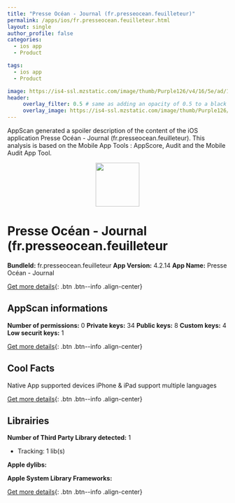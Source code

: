 ```yaml
---
title: "Presse Océan - Journal (fr.presseocean.feuilleteur)"
permalink: /apps/ios/fr.presseocean.feuilleteur.html
layout: single
author_profile: false
categories: 
  - ios app 
  - Product 

tags: 
  - ios app 
  - Product 

image: https://is4-ssl.mzstatic.com/image/thumb/Purple126/v4/16/5e/ad/165eadc4-ee9e-7c13-512e-ecb3d391700c/AppIcon-1x_U007emarketing-0-6-0-0-85-220.png/512x512bb.jpg
header: 
     overlay_filter: 0.5 # same as adding an opacity of 0.5 to a black background
     overlay_image: https://is4-ssl.mzstatic.com/image/thumb/Purple126/v4/16/5e/ad/165eadc4-ee9e-7c13-512e-ecb3d391700c/AppIcon-1x_U007emarketing-0-6-0-0-85-220.png/512x512bb.jpg
---
```

AppScan generated a spoiler description of the content of the iOS application Presse Océan - Journal (fr.presseocean.feuilleteur). This analysis is based on the Mobile App Tools : AppScore, Audit and the Mobile Audit App Tool.

  
  
<div style="text-align: center;"><img src="https://is4-ssl.mzstatic.com/image/thumb/Purple126/v4/16/5e/ad/165eadc4-ee9e-7c13-512e-ecb3d391700c/AppIcon-1x_U007emarketing-0-6-0-0-85-220.png/512x512bb.jpg" width="100" height="100"></div>  
  
# Presse Océan - Journal (fr.presseocean.feuilleteur

**BundleId:** fr.presseocean.feuilleteur
**App Version:** 4.2.14
**App Name:** Presse Océan - Journal


[Get more details](/pricing.html){: .btn .btn--info .align-center}  
  
## AppScan informations 

**Number of permissions:** 0
**Private keys:** 34
**Public keys:** 8
**Custom keys:** 4
**Low securit keys:** 1
  
[Get more details](/pricing.html){: .btn .btn--info .align-center}

## Cool Facts

Native App
supported devices iPhone & iPad
support multiple languages
  
[Get more details](/pricing.html){: .btn .btn--info .align-center}

## Librairies 
**Number of Third Party Library detected:** 1
- Tracking: 1 lib(s)

**Apple dylibs:**


**Apple System Library Frameworks:**


  
[Get more details](/pricing.html){: .btn .btn--info .align-center}

